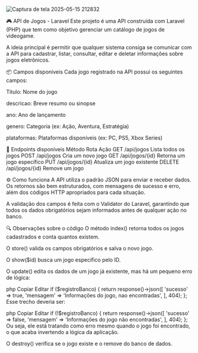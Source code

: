 ![Captura de tela 2025-05-15 212832](https://github.com/user-attachments/assets/85d5d73e-cf23-40d9-95b4-38fc70dcfbeb)

🎮 API de Jogos - Laravel
Este projeto é uma API construída com Laravel (PHP) que tem como objetivo gerenciar um catálogo de jogos de videogame.

A ideia principal é permitir que qualquer sistema consiga se comunicar com a API para cadastrar, listar, consultar, editar e deletar informações sobre jogos eletrônicos.

📦 Campos disponíveis
Cada jogo registrado na API possui os seguintes campos:

Titulo: Nome do jogo

descricao: Breve resumo ou sinopse

ano: Ano de lançamento

genero: Categoria (ex: Ação, Aventura, Estratégia)

plataformas: Plataformas disponíveis (ex: PC, PS5, Xbox Series)

🔌 Endpoints disponíveis
Método	Rota	Ação
GET	/api/jogos	Lista todos os jogos
POST	/api/jogos	Cria um novo jogo
GET	/api/jogos/{id}	Retorna um jogo específico
PUT	/api/jogos/{id}	Atualiza um jogo existente
DELETE	/api/jogos/{id}	Remove um jogo

⚙️ Como funciona
A API utiliza o padrão JSON para enviar e receber dados. Os retornos são bem estruturados, com mensagens de sucesso e erro, além dos códigos HTTP apropriados para cada situação.

A validação dos campos é feita com o Validator do Laravel, garantindo que todos os dados obrigatórios sejam informados antes de qualquer ação no banco.

🔍 Observações sobre o código
O método index() retorna todos os jogos cadastrados e conta quantos existem.

O store() valida os campos obrigatórios e salva o novo jogo.

O show($id) busca um jogo específico pelo ID.

O update() edita os dados de um jogo já existente, mas há um pequeno erro de lógica:

php
Copiar
Editar
if ($registroBanco) {
    return response()->json([
        'sucesso' => true,
        'mensagem' => 'Informações do jogo, nao encontradas',
    ], 404);
};
Esse trecho deveria ser:

php
Copiar
Editar
if (!$registroBanco) {
    return response()->json([
        'sucesso' => false,
        'mensagem' => 'Informações do jogo não encontradas',
    ], 404);
};
Ou seja, ele está tratando como erro mesmo quando o jogo foi encontrado, o que acaba invertendo a lógica da aplicação.

O destroy() verifica se o jogo existe e o remove do banco de dados.


